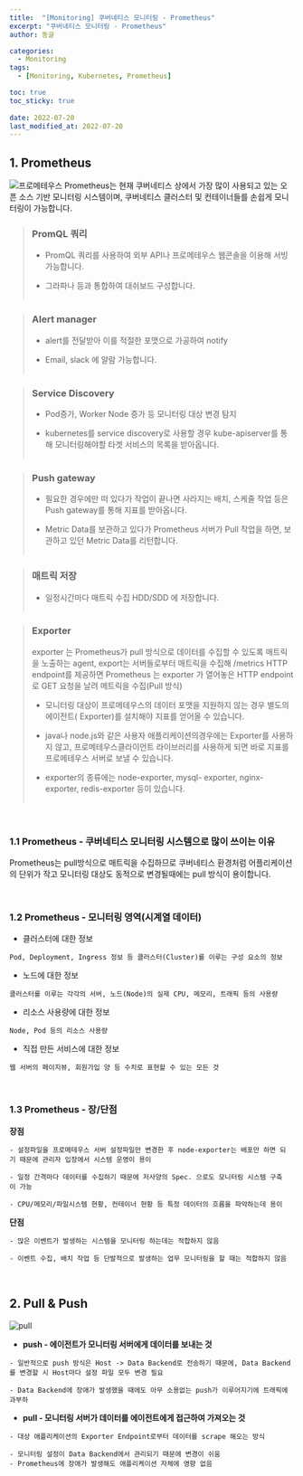 ```yaml
---
title:  "[Monitoring] 쿠버네티스 모니터링 - Prometheus"
excerpt: "쿠버네티스 모니터링 - Prometheus"
author: 동글

categories:
  - Monitoring
tags:
  - [Monitoring, Kubernetes, Prometheus]

toc: true
toc_sticky: true
 
date: 2022-07-20
last_modified_at: 2022-07-20
---
```


## 1. Prometheus
![프로메테우스](https://user-images.githubusercontent.com/109357459/179994066-8bc2fda7-194b-49e6-a8ca-52a9c6fb5320.png)
Prometheus는 현재 쿠버네티스 상에서 가장 많이 사용되고 있는 오픈 소스 기반 모니터링 시스템이며, 쿠버네티스 클러스터 및 컨테이너들를 손쉽게 모니터링이 가능합니다.


>### PromQL 쿼리
>
>- PromQL 쿼리를 사용하여 외부 API나 프로메테우스 웹콘솔을 이용해 서빙 가능합니다.
>
>- 그라파나 등과 통합하여 대쉬보드 구성합니다.  
> &nbsp;

>### Alert manager
>
>- alert를 전달받아 이를 적절한 포맷으로 가공하여 notify
>
>- Email, slack 에 알람 가능합니다.  
> &nbsp;

>### Service Discovery
>
>- Pod증가, Worker Node 증가 등 모니터링 대상 변경 탐지
>
>- kubernetes를 service discovery로 사용할 경우 kube-apiserver를 통해 모니터링해야할 타겟 서비스의 목록을 받아옵니다.  
> &nbsp;

>### Push gateway
>
>- 필요한 경우에만 떠 있다가 작업이 끝나면 사라지는 배치, 스케줄 작업 등은 Push gateway를 통해 지표를 받아옵니다.
>
>- Metric Data를 보관하고 있다가 Prometheus 서버가 Pull 작업을 하면, 보관하고 있던 Metric Data를 리턴합니다.  
> &nbsp;

>### 매트릭 저장
>
>- 일정시간마다 매트릭 수집 HDD/SDD 에 저장합니다.  
> &nbsp;

>### Exporter
>
>exporter 는 Prometheus가 pull 방식으로 데이터를 수집할 수 있도록 매트릭을 노출하는 agent, export는 서버들로부터 매트릭을 수집해 /metrics HTTP endpoint를 제공하면 Prometheus 는 exporter 가 열어놓은 HTTP endpoint 로 GET 요청을 날려 메트릭을 수집(Pull 방식)
>
>- 모니터링 대상이 프로메테우스의 데이터 포맷을 지원하지 않는 경우 별도의 에이전트( Exporter)를 설치해야 지표를 얻어올 수 있습니다.
>
>- java나 node.js와 같은 사용자 애플리케이션의경우에는 Exporter를 사용하지 않고, 프로메테우스클라이언트 라이브러리를 사용하게 되면 바로 지표를 프로메테우스 서버로 보낼 수 있습니다.
>
>- exporter의 종류에는 node-exporter, mysql- exporter, nginx-exporter, redis-exporter 등이 있습니다.  
> &nbsp;

&nbsp;

### 1.1 Prometheus - 쿠버네티스 모니터링 시스템으로 많이 쓰이는 이유
Prometheus는 pull방식으로 매트릭을 수집하므로 쿠버네티스 환경처럼 어플리케이션의 단위가 작고 모니터링 대상도 동적으로 변경될때에는 pull 방식이 용이합니다.

&nbsp;

### 1.2 Prometheus - 모니터링 영역(시계열 데이터)

- 클러스터에 대한 정보

```
Pod, Deployment, Ingress 정보 등 클러스터(Cluster)를 이루는 구성 요소의 정보
```

- 노드에 대한 정보

```
클러스터를 이루는 각각의 서버, 노드(Node)의 실제 CPU, 메모리, 트래픽 등의 사용량
```


- 리소스 사용량에 대한 정보

```
Node, Pod 등의 리소스 사용량
```

- 직접 만든 서비스에 대한 정보

```
웹 서버의 페이지뷰, 회원가입 양 등 수치로 표현할 수 있는 모든 것
```

&nbsp;

### 1.3 Prometheus - 장/단점
**장점**

```
- 설정파일을 프로메테우스 서버 설정파일만 변경한 후 node-exporter는 배포만 하면 되기 때문에 관리자 입장에서 시스템 운영이 용이

- 일정 간격마다 데이터를 수집하기 때문에 저사양의 Spec. 으로도 모니터링 시스템 구축이 가능

- CPU/메모리/파일시스템 현황, 컨테이너 현황 등 특정 데이터의 흐름을 파악하는데 용이
```

**단점**

```
- 많은 이벤트가 발생하는 시스템을 모니터링 하는데는 적합하지 않음

- 이벤트 수집, 배치 작업 등 단발적으로 발생하는 업무 모니터링을 할 때는 적합하지 않음
```

&nbsp;

## 2. Pull & Push
![pull](https://user-images.githubusercontent.com/109357459/179996808-130084bc-d6b3-4902-a131-fd48ba14789b.jpg)

- **push - 에이전트가 모니터링 서버에게 데이터를 보내는 것**

```
- 일반적으로 push 방식은 Host -> Data Backend로 전송하기 때문에, Data Backend를 변경할 시 Host마다 설정 파일 모두 변경 필요

- Data Backend에 장애가 발생했을 때에도 아무 소용없는 push가 이루어지기에 트래픽에 과부하
```

- **pull - 모니터링 서버가 데이터를 에이전트에게 접근하여 가져오는 것**

```
- 대상 애플리케이션의 Exporter Endpoint로부터 데이터를 scrape 해오는 방식

- 모니터링 설정이 Data Backend에서 관리되기 때문에 변경이 쉬움
- Prometheus에 장애가 발생해도 애플리케이션 자체에 영향 없음
```
